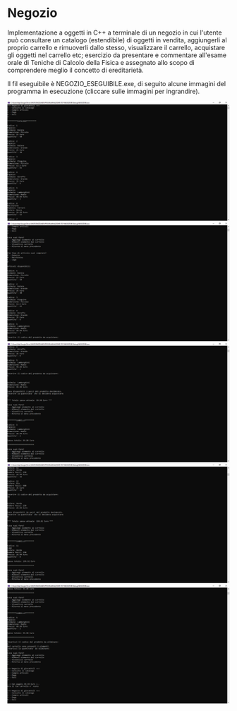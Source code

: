 # Negozio

Implementazione a oggetti in C++ a terminale  di un negozio in cui l'utente può consultare un catalogo (estendibile) di oggetti in vendita, aggiungerli al proprio carrello e rimuoverli dallo stesso, visualizzare il carrello, acquistare gli oggetti nel carrello etc; esercizio da presentare e commentare all'esame orale di Teniche di Calcolo della Fisica e assegnato allo scopo di comprendere meglio il concetto di ereditarietà.  
  
Il fil eseguibile è NEGOZIO_ESEGUIBILE.exe, di seguito alcune immagini del programma in esecuzione (cliccare sulle immagini per ingrandire).  

![alt text](https://github.com/EugenioDiPaola/Negozio/blob/master/Screenshot%20terminale/screenshot%20terminale%201.PNG?raw=true)
![alt text](https://github.com/EugenioDiPaola/Negozio/blob/master/Screenshot%20terminale/screenshot%20terminale%202.PNG?raw=true)
![alt text](https://github.com/EugenioDiPaola/Negozio/blob/master/Screenshot%20terminale/screenshot%20terminale%203.PNG?raw=true)
![alt text](https://github.com/EugenioDiPaola/Negozio/blob/master/Screenshot%20terminale/screenshot%20terminale%204.PNG?raw=true)
![alt text](https://github.com/EugenioDiPaola/Negozio/blob/master/Screenshot%20terminale/screenshot%20terminale%205.PNG?raw=true)
